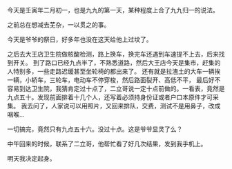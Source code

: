 今天是壬寅年二月初一，也是九九的第一天，某种程度上合了九九归一的说法。

之前总在想减去芜杂，一以贯之的事。

今天是爷爷的祭日，好多年也没在这天给他上过坟了。

之后去大王店卫生院做核酸检测，路上换车，换完车还遇到车速提不上去，后来找到开关。
到了路口已经九点半了，不熟悉道路，然后大王店今天是集市，赶集的人特别多，一些走路迟缓甚至坐轮椅的都出来了。
还有就是拉渣土的大车一辆挨一辆，小轿车，三轮车，电动车不停穿梭，然后路面裂开、高低不平，
最后好不容易到达卫生院，我猜肯定过十点了，二立哥说一定十点前做的。一看表，竟然是九点五十。发现前面排着十几个人，还写着必须持身份证或者户口本原件才可采集。
我去问了，人家说可以用照片，又回来排队，交费，测试不是用鼻子，改成咽喉...

一切搞完，竟然只有九点五十六。没过十点。这是爷爷显灵了么？

中午回来的时候，联系了二立哥，他帮忙看了好几次结果，发到我手机上。

明天我决定起身。
